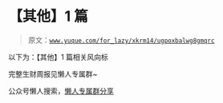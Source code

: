 # 【其他】1 篇

> 原文：[`www.yuque.com/for_lazy/xkrm14/ugpoxbalwg8gmqrc`](https://www.yuque.com/for_lazy/xkrm14/ugpoxbalwg8gmqrc)

以下为：【其他】1 篇相关风向标

完整生财周报见懒人专属群~

公众号懒人搜索，[懒人专属群分享](https://lazybook.fun/#/blog/group)